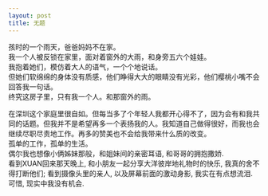```yaml
---
layout: post
title: 无题
---
```


<p>孩时的一个雨天，爸爸妈妈不在家。<br />
我一个人被反锁在家里，面对着窗外的大雨，和身旁五六个娃娃。<br />
我抱着她们，模仿着大人的语气，一个个地说话。<br />
但她们软绵绵的身体没有质感，他们睁得大大的眼睛没有光彩，他们樱桃小嘴不会回答我一句话。<br />
终究这房子里，只有我一个人。和那窗外的雨。</p>
<p>在深圳这个家庭里很自如。但每当多了个年轻人我都开心得不了，因为会有和我共同的话题。但我并不是希望再多一个表扬我的人。我知道自己做得很好，而我也会继续尽职尽责地工作。再多的赞美也不会给我带来什么质的改变。<br />
孤单的工作，孤单的生活。<br />
偶尔我也想像小俩姊妹那般，和姐妹间的亲密耳语, 和哥哥的拥抱撒娇.<br />
看到XUAN回来那天晚上, 和小朋友一起分享大洋彼岸地礼物时的快乐, 我真的舍不得打断他们; 看到摄像头里的亲人, 以及屏幕前面的激动身影, 我实在有点想流泪.<br />
可惜, 现实中我没有机会. </p>
